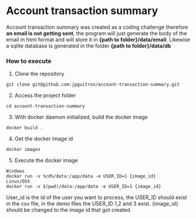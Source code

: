 
# Account transaction summary
Account transaction summary was created as a coding challenge therefore **an email is not getting sent**, the program will just generate the body of the email in html format and will store it in **{path to folder}/data/email**. Likewise a sqlite database is generated in the folder **{path to folder}/data/db**

### How to execute
1. Clone the repository
```
git clone git@github.com:jpguitron/account-transaction-summary.git
```
2. Access the project folder
```
cd account-transaction-summary
```
3. With docker daemon initialized, build the docker image
```
docker build .
```
4. Get the docker image id
```
docker images
```
5. Execute the docker image
```
Windows
docker run -v %cd%/data:/app/data -e USER_ID=1 {image_id}
Linux/OSX
docker run -v $(pwd)/data:/app/data -e USER_ID=1 {image_id}
```
User_id is the id of the user you want to process, the USER_ID should exist in the csv file, in the demo files the USER_ID 1,2 and 3 exist.
{image_id} should be changed to the image id that got created.